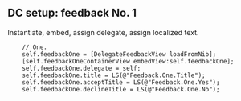 ## DC setup: feedback No. 1

Instantiate, embed, assign delegate, assign localized text.

```objc
    // One.
    self.feedbackOne = [DelegateFeedbackView loadFromNib];
    [self.feedbackOneContainerView embedView:self.feedbackOne];
    self.feedbackOne.delegate = self;
    self.feedbackOne.title = LS(@"Feedback.One.Title");
    self.feedbackOne.acceptTitle = LS(@"Feedback.One.Yes");
    self.feedbackOne.declineTitle = LS(@"Feedback.One.No");
```

